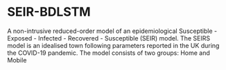 # SEIR-BDLSTM
A non-intrusive reduced-order model of an epidemiological Susceptible - Exposed - Infected - Recovered - Susceptible (SEIR) model. The SEIRS model is an idealised town following parameters reported in the UK during the COVID-19 pandemic. The model consists of two groups: Home and Mobile
